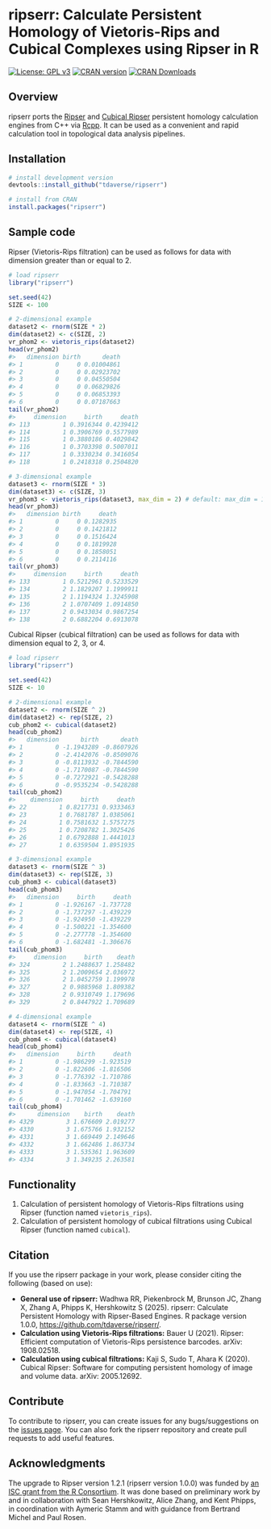 
<!-- README.md is generated from README.Rmd. Please edit that file -->

# ripserr: Calculate Persistent Homology of Vietoris-Rips and Cubical Complexes using Ripser in R

[![License: GPL
v3](https://img.shields.io/badge/License-GPL%20v3-blue.svg)](https://www.gnu.org/licenses/gpl-3.0)
[![CRAN
version](http://www.r-pkg.org/badges/version/ripserr)](https://CRAN.R-project.org/package=ripserr)
[![CRAN
Downloads](http://cranlogs.r-pkg.org/badges/grand-total/ripserr)](https://CRAN.R-project.org/package=ripserr)

## Overview

ripserr ports the [Ripser](https://arxiv.org/abs/1908.02518) and
[Cubical Ripser](https://arxiv.org/abs/2005.12692) persistent homology
calculation engines from C++ via
[Rcpp](https://CRAN.R-project.org/package=Rcpp). It can be used as a
convenient and rapid calculation tool in topological data analysis
pipelines.

## Installation

``` r
# install development version
devtools::install_github("tdaverse/ripserr")

# install from CRAN
install.packages("ripserr")
```

## Sample code

Ripser (Vietoris-Rips filtration) can be used as follows for data with
dimension greater than or equal to 2.

``` r
# load ripserr
library("ripserr")

set.seed(42)
SIZE <- 100

# 2-dimensional example
dataset2 <- rnorm(SIZE * 2)
dim(dataset2) <- c(SIZE, 2)
vr_phom2 <- vietoris_rips(dataset2)
head(vr_phom2)
#>   dimension birth      death
#> 1         0     0 0.01004861
#> 2         0     0 0.02923702
#> 3         0     0 0.04550504
#> 4         0     0 0.06829826
#> 5         0     0 0.06853393
#> 6         0     0 0.07187663
tail(vr_phom2)
#>     dimension     birth     death
#> 113         1 0.3916344 0.4239412
#> 114         1 0.3906769 0.5577989
#> 115         1 0.3880186 0.4029842
#> 116         1 0.3703398 0.5007011
#> 117         1 0.3330234 0.3416054
#> 118         1 0.2418318 0.2504820

# 3-dimensional example
dataset3 <- rnorm(SIZE * 3)
dim(dataset3) <- c(SIZE, 3)
vr_phom3 <- vietoris_rips(dataset3, max_dim = 2) # default: max_dim = 1
head(vr_phom3)
#>   dimension birth     death
#> 1         0     0 0.1282935
#> 2         0     0 0.1421812
#> 3         0     0 0.1516424
#> 4         0     0 0.1819928
#> 5         0     0 0.1858051
#> 6         0     0 0.2114116
tail(vr_phom3)
#>     dimension     birth     death
#> 133         1 0.5212961 0.5233529
#> 134         2 1.1829207 1.1999911
#> 135         2 1.1194324 1.3245908
#> 136         2 1.0707409 1.0914850
#> 137         2 0.9433034 0.9867254
#> 138         2 0.6882204 0.6913078
```

Cubical Ripser (cubical filtration) can be used as follows for data with
dimension equal to 2, 3, or 4.

``` r
# load ripserr
library("ripserr")

set.seed(42)
SIZE <- 10

# 2-dimensional example
dataset2 <- rnorm(SIZE ^ 2)
dim(dataset2) <- rep(SIZE, 2)
cub_phom2 <- cubical(dataset2)
head(cub_phom2)
#>   dimension      birth      death
#> 1         0 -1.1943289 -0.8607926
#> 2         0 -2.4142076 -0.8509076
#> 3         0 -0.8113932 -0.7844590
#> 4         0 -1.7170087 -0.7844590
#> 5         0 -0.7272921 -0.5428288
#> 6         0 -0.9535234 -0.5428288
tail(cub_phom2)
#>    dimension     birth     death
#> 22         1 0.8217731 0.9333463
#> 23         1 0.7681787 1.0385061
#> 24         1 0.7581632 1.5757275
#> 25         1 0.7208782 1.3025426
#> 26         1 0.6792888 1.4441013
#> 27         1 0.6359504 1.8951935

# 3-dimensional example
dataset3 <- rnorm(SIZE ^ 3)
dim(dataset3) <- rep(SIZE, 3)
cub_phom3 <- cubical(dataset3)
head(cub_phom3)
#>   dimension     birth     death
#> 1         0 -1.926167 -1.737728
#> 2         0 -1.737297 -1.439229
#> 3         0 -1.924950 -1.439229
#> 4         0 -1.500221 -1.354600
#> 5         0 -2.277778 -1.354600
#> 6         0 -1.682481 -1.306676
tail(cub_phom3)
#>     dimension     birth    death
#> 324         2 1.2488637 1.258482
#> 325         2 1.2009654 2.036972
#> 326         2 1.0452759 1.199978
#> 327         2 0.9885968 1.809382
#> 328         2 0.9310749 1.179696
#> 329         2 0.8447922 1.709689

# 4-dimensional example
dataset4 <- rnorm(SIZE ^ 4)
dim(dataset4) <- rep(SIZE, 4)
cub_phom4 <- cubical(dataset4)
head(cub_phom4)
#>   dimension     birth     death
#> 1         0 -1.986299 -1.923519
#> 2         0 -1.822606 -1.816506
#> 3         0 -1.776392 -1.710786
#> 4         0 -1.833663 -1.710387
#> 5         0 -1.947054 -1.704791
#> 6         0 -1.701462 -1.639160
tail(cub_phom4)
#>      dimension    birth    death
#> 4329         3 1.676609 2.019277
#> 4330         3 1.675766 1.932152
#> 4331         3 1.669449 2.149646
#> 4332         3 1.662486 1.863734
#> 4333         3 1.535361 1.963609
#> 4334         3 1.349235 2.263581
```

## Functionality

1.  Calculation of persistent homology of Vietoris-Rips filtrations
    using Ripser (function named `vietoris_rips`).
2.  Calculation of persistent homology of cubical filtrations using
    Cubical Ripser (function named `cubical`).

## Citation

If you use the ripserr package in your work, please consider citing the
following (based on use):

- **General use of ripserr:** Wadhwa RR, Piekenbrock M, Brunson JC,
  Zhang X, Zhang A, Phipps K, Hershkowitz S (2025). ripserr: Calculate
  Persistent Homology with Ripser-Based Engines. R package version
  1.0.0, <https://github.com/tdaverse/ripserr/>.
- **Calculation using Vietoris-Rips filtrations:** Bauer U (2021).
  Ripser: Efficient computation of Vietoris-Rips persistence barcodes.
  arXiv: 1908.02518.
- **Calculation using cubical filtrations:** Kaji S, Sudo T, Ahara K
  (2020). Cubical Ripser: Software for computing persistent homology of
  image and volume data. arXiv: 2005.12692.

## Contribute

To contribute to ripserr, you can create issues for any bugs/suggestions
on the [issues page](https://github.com/tdaverse/ripserr/issues). You
can also fork the ripserr repository and create pull requests to add
useful features.

## Acknowledgments

The upgrade to Ripser version 1.2.1 (ripserr version 1.0.0) was funded
by [an ISC grant from the R
Consortium](https://r-consortium.org/all-projects/2024-group-1.html#modular-interoperable-and-extensible-topological-data-analysis-in-r).
It was done based on preliminary work by and in collaboration with Sean
Hershkowitz, Alice Zhang, and Kent Phipps, in coordination with Aymeric
Stamm and with guidance from Bertrand Michel and Paul Rosen.
